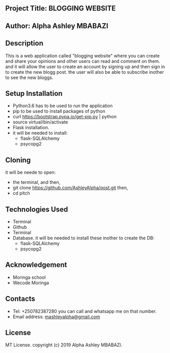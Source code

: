 ## Project Title: BLOGGING WEBSITE

## Author: Alpha Ashley MBABAZI

## Description

This is a web application called "blogging website" where you can create and share your opinions and other users can read and comment on them. and it will allow the user to create an account by signing up and then sign in to create the new blogg post. the user will also be able to subscribe inother to see the new bloggs.

## Setup Installation

* Python3.6 has to be used to run the application
* pip to be used to install packages of python
* curl https://bootstrap.pypa.io/get-pip.py | python
* source virtual/bin/activate
* Flask installation.
* it will be needed to install: 
    * flask-SQLAlchemy
    * psycopg2
## Cloning

it will be neede to open:
* the terminal, and then,
* git clone https://github.com/AshleyAlpha/post.git then,
* cd pitch
## Technologies Used

* Terminal
* Github
* Terminal
* Database. it will be needed to install these inother to create the DB:  
     * flask-SQLAlchemy
     * psycopg2


## Acknowledgement

* Moringa school
* Wecode Moringa

## Contacts
 
* Tel: +250782387280 you can call and whatsapp me on that number.
* Email address: mashleyalpha@gmail.com

## License

MT License. copyright (c) 2019 Alpha Ashley MBABAZI.
    
